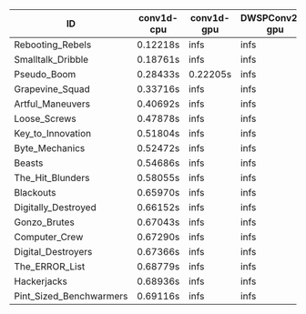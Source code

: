 |ID|conv1d-cpu|conv1d-gpu|DWSPConv2D-gpu|gemm-gpu|avg|
|-|-|-|-|-|-|
|Rebooting_Rebels|0.12218s|infs|infs|4.42483s|infs|
|Smalltalk_Dribble|0.18761s|infs|infs|4.40855s|infs|
|Pseudo_Boom|0.28433s|0.22205s|infs|4.51897s|infs|
|Grapevine_Squad|0.33716s|infs|infs|4.42146s|infs|
|Artful_Maneuvers|0.40692s|infs|infs|4.58372s|infs|
|Loose_Screws|0.47878s|infs|infs|4.46564s|infs|
|Key_to_Innovation|0.51804s|infs|infs|4.41973s|infs|
|Byte_Mechanics|0.52472s|infs|infs|4.42410s|infs|
|Beasts|0.54686s|infs|infs|4.42051s|infs|
|The_Hit_Blunders|0.58055s|infs|infs|4.42697s|infs|
|Blackouts|0.65970s|infs|infs|4.40658s|infs|
|Digitally_Destroyed|0.66152s|infs|infs|4.45083s|infs|
|Gonzo_Brutes|0.67043s|infs|infs|4.41104s|infs|
|Computer_Crew|0.67290s|infs|infs|4.40512s|infs|
|Digital_Destroyers|0.67366s|infs|infs|4.42911s|infs|
|The_ERROR_List|0.68779s|infs|infs|4.44735s|infs|
|Hackerjacks|0.68936s|infs|infs|4.43135s|infs|
|Pint_Sized_Benchwarmers|0.69116s|infs|infs|4.46569s|infs|
